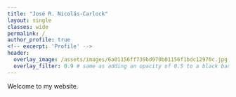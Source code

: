 ```yaml
---
title: "José R. Nicolás-Carlock"
layout: single
classes: wide
permalink: /
author_profile: true
<!-- excerpt: 'Profile' -->
header:
  overlay_image: /assets/images/6a01156ff739bd970b01156f1bdc12970c.jpg
  overlay_filter: 0.9 # same as adding an opacity of 0.5 to a black background
---
```


Welcome to my website.
